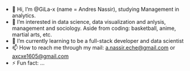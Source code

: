 - 👋 Hi, I’m @GiLa-x (name = Andres Nassir), studying Management in analytics.
- 👀 I’m interested in data science, data visualization and anlysis, management and sociology. Aside from coding: basketball, anime, martial arts, etc.
- 🌱 I’m currently learning to be a full-stack developer and data scientist
- 📫 How to reach me through my mail: a.nassir.eche@gmail.com or axcxe1605@gmail.com 
- ⚡ Fun fact: ...

<!---
GiLa-x/GiLa-x is a ✨ special ✨ repository because its `README.md` (this file) appears on your GitHub profile.
You can click the Preview link to take a look at your changes.
--->
